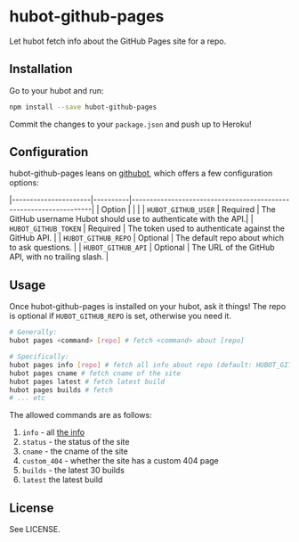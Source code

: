 # hubot-github-pages

Let hubot fetch info about the GitHub Pages site for a repo.

## Installation

Go to your hubot and run:

```bash
npm install --save hubot-github-pages
```

Commit the changes to your `package.json` and push up to Heroku!

## Configuration

hubot-github-pages leans on [githubot][], which offers a few configuration
options:

|----------------------|----------|-------------------------------------------------------------------|
| Option               |          |                                                                   |
| `HUBOT_GITHUB_USER`  | Required | The GitHub username Hubot should use to authenticate with the API.|
| `HUBOT_GITHUB_TOKEN` | Required | The token used to authenticate against the GitHub API.            |
| `HUBOT_GITHUB_REPO`  | Optional | The default repo about which to ask questions.                    |
| `HUBOT_GITHUB_API`   | Optional | The URL of the GitHub API, with no trailing slash.                |

[githubot]: https://github.com/iangreenleaf/githubot

## Usage

Once hubot-github-pages is installed on your hubot, ask it things! The repo is
optional if `HUBOT_GITHUB_REPO` is set, otherwise you need it.

```bash
# Generally:
hubot pages <command> [repo] # fetch <command> about [repo]

# Specifically:
hubot pages info [repo] # fetch all info about repo (default: HUBOT_GITHUB_REPO)
hubot pages cname # fetch cname of the site
hubot pages latest # fetch latest build
hubot pages builds # fetch 
# ... etc
```

The allowed commands are as follows:

1. `info` - all [the info](http://developer.github.com/v3/repos/pages/#get-information-about-a-pages-site)
2. `status` - the status of the site
3. `cname` - the cname of the site
4. `custom_404` - whether the site has a custom 404 page
5. `builds` - the latest 30 builds
6. `latest` the latest build

## License

See LICENSE.
